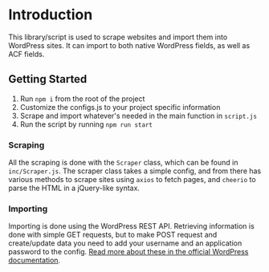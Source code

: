 # Introduction

This library/script is used to scrape websites and import them into WordPress sites. It can import to both native WordPress fields, as well as ACF fields.

## Getting Started

1. Run `npm i` from the root of the project
2. Customize the configs.js to your project specific information
3. Scrape and import whatever's needed in the main function in `script.js`
4. Run the script by running `npm run start`

### Scraping

All the scraping is done with the `Scraper` class, which can be found in `inc/Scraper.js`. The scraper class takes a simple config, and from there has various methods to scrape sites using `axios` to fetch pages, and `cheerio` to parse the HTML in a jQuery-like syntax.

### Importing

Importing is done using the WordPress REST API. Retrieving information is done with simple GET requests, but to make POST request and create/update data you need to add your username and an application password to the config. [Read more about these in the official WordPress documentation](https://developer.wordpress.org/rest-api/reference/application-passwords/).
